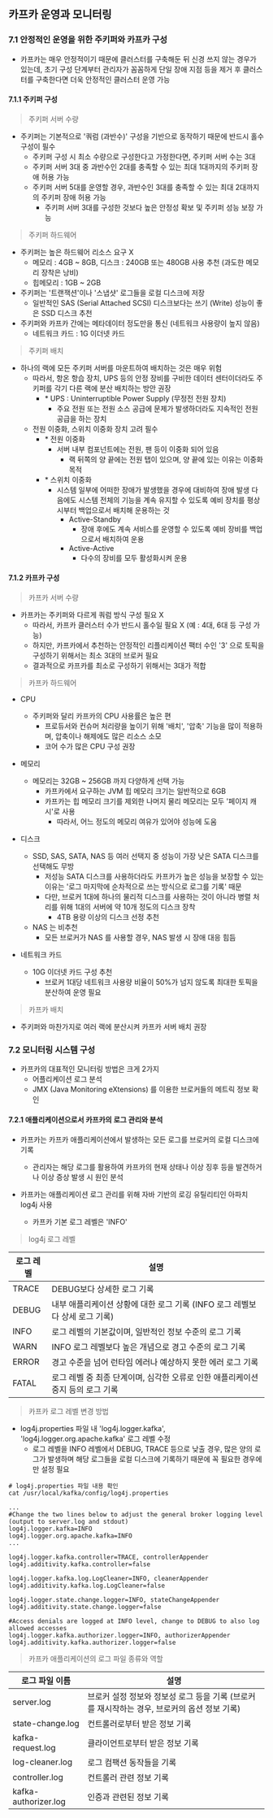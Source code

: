## 카프카 운영과 모니터링

### 7.1 안정적인 운영을 위한 주키퍼와 카프카 구성

- 카프카는 매우 안정적이기 때문에 클러스터를 구축해둔 뒤 신경 쓰지 않는 경우가 있는데, 초기 구성 단계부터 관리자가 꼼꼼하게 단일 장애 지점 등을 제거 후 클러스터를 구축한다면 더욱 안정적인 클러스터 운영 가능 

#### 7.1.1 주키퍼 구성

> 주키퍼 서버 수량

- 주키퍼는 기본적으로 '쿼럼 (과반수)' 구성을 기반으로 동작하기 때문에 반드시 홀수 구성이 필수
  - 주키퍼 구성 시 최소 수량으로 구성한다고 가정한다면, 주키퍼 서버 수는 3대
  - 주키퍼 서버 3대 중 과반수인 2대를 충족할 수 있는 최대 1대까지의 주키퍼 장애 허용 가능
  - 주키퍼 서버 5대를 운영할 경우, 과반수인 3대를 충족할 수 있는 최대 2대까지의 주키퍼 장애 허용 가능
    - 주키퍼 서버 3대를 구성한 것보다 높은 안정성 확보 및 주키퍼 성능 보장 가능

> 주키퍼 하드웨어

- 주키퍼는 높은 하드웨어 리소스 요구 X 
  - 메모리 : 4GB ~ 8GB, 디스크 : 240GB 또는 480GB 사용 추천 (과도한 메모리 장착은 낭비)
  - 힙메모리 : 1GB ~ 2GB
- 주키퍼는 '트랜잭션'이나 '스냅샷' 로그들을 로컬 디스크에 저장
  - 일반적인 SAS (Serial Attached SCSI) 디스크보다는 쓰기 (Write) 성능이 좋은 SSD 디스크 추천
- 주키퍼와 카프카 간에는 메타데이터 정도만을 통신 (네트워크 사용량이 높지 않음)
  - 네트워크 카드 : 1G 이더넷 카드

> 주키퍼 배치

- 하나의 랙에 모든 주키퍼 서버를 마운트하여 배치하는 것은 매우 위험
  - 따라서, 항온 항습 장치, UPS 등의 안정 장비를 구비한 데이터 센터이더라도 주키퍼를 각기 다른 랙에 분산 배치하는 방안 권장
    - \* UPS : Uninterruptible Power Supply (무정전 전원 장치)
      - 주요 전원 또는 전원 소스 공급에 문제가 발생하더라도 지속적인 전원 공급을 하는 장치
  - 전원 이중화, 스위치 이중화 장치 고려 필수
    - \* 전원 이중화
      - 서버 내부 컴포넌트에는 전원, 팬 등이 이중화 되어 있음
        - 랙 뒤쪽의 양 끝에는 전원 탭이 있으며, 양 끝에 있는 이유는 이중화 목적
    - \* 스위치 이중화 
      - 시스템 일부에 어떠한 장애가 발생했을 경우에 대비하여 장애 발생 다음에도 시스템 전체의 기능을 계속 유지할 수 있도록 예비 장치를 평상시부터 백업으로서 배치해 운용하는 것 
        - Active-Standby
          - 장애 후에도 계속 서비스를 운영할 수 있도록 예비 장비를 백업으로서 배치하여 운용
        - Active-Active
          - 다수의 장비를 모두 활성화시켜 운용

#### 7.1.2 카프카 구성

> 카프카 서버 수량

- 카프카는 주키퍼와 다르게 쿼럼 방식 구성 필요 X
  - 따라서, 카프카 클러스터 수가 반드시 홀수일 필요 X (예 : 4대, 6대 등 구성 가능)
  - 하지만, 카프카에서 추천하는 안정적인 리플리케이션 팩터 수인 '3' 으로 토픽을 구성하기 위해서는 최소 3대의 브로커 필요
  - 결과적으로 카프카를 최소로 구성하기 위해서는 3대가 적합

> 카프카 하드웨어

- CPU 
  - 주키퍼와 달리 카프카의 CPU 사용률은 높은 편
    - 프로듀서와 컨슈머 처리량을 높이기 위해 '배치', '압축' 기능을 많이 적용하며, 압축이나 해제에도 많은 리소스 소모 
    - 코어 수가 많은 CPU 구성 권장

- 메모리 
  - 메모리는 32GB ~ 256GB 까지 다양하게 선택 가능
    - 카프카에서 요구하는 JVM 힙 메모리 크기는 일반적으로 6GB
    - 카프카는 힙 메모리 크기를 제외한 나머지 물리 메모리는 모두 '페이지 캐시'로 사용
      - 따라서, 어느 정도의 메모리 여유가 있어야 성능에 도움

- 디스크
  - SSD, SAS, SATA, NAS 등 여러 선택지 중 성능이 가장 낮은 SATA 디스크를 선택해도 무방
    - 저성능 SATA 디스크를 사용하더라도 카프카가 높은 성능을 보장할 수 있는 이유는 '로그 마지막에 순차적으로 쓰는 방식으로 로그를 기록' 때문
    - 다만, 브로커 1대에 하나의 물리적 디스크를 사용하는 것이 아니라 병렬 처리를 위해 1대의 서버에 약 10개 정도의 디스크 장착
      - 4TB 용량 이상의 디스크 선정 추천
  - NAS 는 비추천
    - 모든 브로커가 NAS 를 사용할 경우, NAS 발생 시 장애 대응 힘듬

- 네트워크 카드
  - 10G 이더넷 카드 구성 추천
    - 브로커 1대당 네트워크 사용량 비율이 50%가 넘지 않도록 최대한 토픽을 분산하여 운영 필요
    
> 카프카 배치

- 주키퍼와 마찬가지로 여러 랙에 분산시켜 카프카 서버 배치 권장

### 7.2 모니터링 시스템 구성

- 카프카의 대표적인 모니터링 방법은 크게 2가지 
  - 어플리케이션 로그 분석 
  - JMX (Java Monitoring eXtensions) 를 이용한 브로커들의 메트릭 정보 확인

#### 7.2.1 애플리케이션으로서 카프카의 로그 관리와 분석

- 카프카는 카프카 애플리케이션에서 발생하는 모든 로그를 브로커의 로컬 디스크에 기록
  - 관리자는 해당 로그를 활용하여 카프카의 현재 상태나 이상 징후 등을 발견하거나 이상 증상 발생 시 원인 분석

- 카프카는 애플리케이션 로그 관리를 위해 자바 기반의 로깅 유틸리티인 아파치 log4j 사용
  - 카프카 기본 로그 레벨은 'INFO'

> log4j 로그 레벨

| 로그 레벨 | 설명  
|-------|-------
| TRACE | DEBUG보다 상세한 로그 기록
| DEBUG | 내부 애플리케이션 상황에 대한 로그 기록 (INFO 로그 레벨보다 상세 로그 기록)
| INFO  | 로그 레벨의 기본값이며, 일반적인 정보 수준의 로그 기록
| WARN | INFO 로그 레벨보다 높은 개념으로 경고 수준의 로그 기록
| ERROR | 경고 수준을 넘어 런타임 에러나 예상하지 못한 에러 로그 기록
| FATAL | 로그 레벨 중 최종 단계이며, 심각한 오류로 인한 애플리케이션 중지 등의 로그 기록


> 카프카 로그 레벨 변경 방법

- log4j.properties 파일 내 'log4j.logger.kafka', 'log4j.logger.org.apache.kafka' 로그 레벨 수정
  - 로그 레벨을 INFO 레벨에서 DEBUG, TRACE 등으로 낮출 경우, 많은 양의 로그가 발생하며 해당 로그들을 로컬 디스크에 기록하기 때문에 꼭 필요한 경우에만 설정 필요 

````shell
# log4j.properties 파일 내용 확인
cat /usr/local/kafka/config/log4j.properties
````

````properties
... 
#Change the two lines below to adjust the general broker logging level (output to server.log and stdout)
log4j.logger.kafka=INFO
log4j.logger.org.apache.kafka=INFO
...

log4j.logger.kafka.controller=TRACE, controllerAppender
log4j.additivity.kafka.controller=false

log4j.logger.kafka.log.LogCleaner=INFO, cleanerAppender
log4j.additivity.kafka.log.LogCleaner=false

log4j.logger.state.change.logger=INFO, stateChangeAppender
log4j.additivity.state.change.logger=false

#Access denials are logged at INFO level, change to DEBUG to also log allowed accesses
log4j.logger.kafka.authorizer.logger=INFO, authorizerAppender
log4j.additivity.kafka.authorizer.logger=false
````

> 카프카 애플리케이션의 로그 파일 종류와 역할

| 로그 파일 이름   | 설명
|------------|-------
| server.log | 브로커 설정 정보와 정보성 로그 등을 기록 (브로커를 재시작하는 경우, 브로커의 옵션 정보 기록)
| state-change.log | 컨트롤러로부터 받은 정보 기록
| kafka-request.log | 클라이언트로부터 받은 정보 기록
| log-cleaner.log | 로그 컴팩션 동작들을 기록
| controller.log | 컨트롤러 관련 정보 기록
| kafka-authorizer.log | 인증과 관련된 정보 기록
